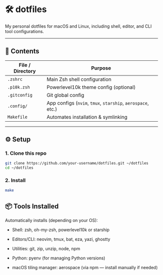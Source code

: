 # 🛠️ dotfiles

My personal dotfiles for macOS and Linux, including shell, editor, and CLI tool configurations.

---

## 📁 Contents

| File / Directory     | Purpose                                 |
|----------------------|------------------------------------------|
| `.zshrc`             | Main Zsh shell configuration             |
| `.p10k.zsh`          | Powerlevel10k theme config (optional)    |
| `.gitconfig`         | Git global config                        |
| `.config/`           | App configs (`nvim`, `tmux`, `starship`, `aerospace`, etc.) |
| `Makefile`           | Automates installation & symlinking      |

---

## ⚙️ Setup

### 1. Clone this repo

```bash
git clone https://github.com/your-username/dotfiles.git ~/dotfiles
cd ~/dotfiles
```

### 2. Install
```bash
make
```

## 📦 Tools Installed

Automatically installs (depending on your OS):

* Shell: zsh, oh-my-zsh, powerlevel10k or starship

* Editors/CLI: neovim, tmux, bat, eza, yazi, ghostty

* Utilities: git, zip, unzip, node, npm

* Python: pyenv (for managing Python versions)

* macOS tiling manager: aerospace (via npm — install manually if needed)
